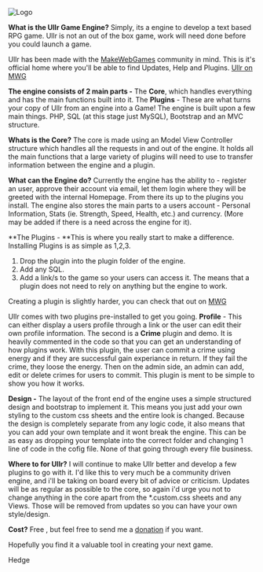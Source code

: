 ![Logo](http://i.imgur.com/icvQwoU.png)

**What is the Ullr Game Engine?** Simply, its a engine to develop a text based RPG game. Ullr is not an out of the box game, work will need done before you could launch a game.

Ullr has been made with the [MakeWebGames](http://www.makewebgames.com) community in mind. This is it's official home where you'll be able to find Updates, Help and Plugins. [Ullr on MWG](http://www.makewebgames.com/forum/game-engines/ullr)

**The engine consists of 2 main parts -**
The **Core**, which handles everything and has the main functions built into it.
The **Plugins** - These are what turns your copy of Ullr from an engine into a Game!
The engine is built upon a few main things. PHP, SQL (at this stage just MySQL), Bootstrap and an MVC structure.

**Whats is the Core?** The core is made using an Model View Controller structure which handles all the requests in and out of the engine.
It holds all the main functions that a large variety of plugins will need to use to transfer information between the engine and a plugin.

**What can the Engine do?** Currently the engine has the ability to - register an user, approve their account via email, let them login where they will be greeted with the internal Homepage.
From there its up to the plugins you install.
The engine also stores the main parts to a users account - Personal Information, Stats (ie. Strength, Speed, Health, etc.) and currency. (More may be added if there is a need across the engine for it).

**The Plugins - **This is where you really start to make a difference. ​Installing Plugins is as simple as 1,2,3.
1. Drop the plugin into the plugin folder of the engine.
2. Add any SQL.
3. Add a link/s to the game so your users can access it.
The means that a plugin does not need to rely on anything but the engine to work.

Creating a plugin is slightly harder, you can check that out on [MWG](http://www.makewebgames.com/forum/game-engines/ullr)

Ullr comes with two plugins pre-installed to get you going.
**Profile** - This can either display a users profile through a link or the user can edit their own profile information.
The second is a **Crime** plugin and demo. It is heavily commented in the code so that you can get an understanding of how plugins work. With this plugin, the user can commit a crime using energy and if they are successful gain experiance in return. If they fail the crime, they loose the energy. Then on the admin side, an admin can add, edit or delete crimes for users to commit.
This plugin is ment to be simple to show you how it works.

**Design -** The layout of the front end of the engine uses a simple structured design and bootstrap to implement it. This means you just add your own styling to the custom css sheets and the entire look is changed.
Because the design is completely separate from any logic code, it also means that you can add your own template and it wont break the engine.
This can be as easy as dropping your template into the correct folder and changing 1 line of code in the cofig file. None of that going through every file business.

**Where to for Ullr?** I will continue to make Ullr better and develop a few plugins to go with it. I'd like this to very much be a community driven engine, and i'll be taking on board every bit of advice or criticism. Updates will be as regular as possible to the core, so again i'd urge you not to change anything in the core apart from the *.custom.css sheets and any Views. Those will be removed from updates so you can have your own style/design.

**Cost?** Free , but feel free to send me a [donation](www.paypal.com/cgi-bin/webscr?cmd=_s-xclick&hosted_button_id=979GQB4HL3T8G) if you want.

Hopefully you find it a valuable tool in creating your next game.

Hedge

